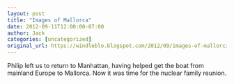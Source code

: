 ```yaml
---
layout: post
title: "Images of Mallorca"
date: 2012-09-11T12:00:00-07:00
author: Jack
categories: [uncategorized]
original_url: https://windleblo.blogspot.com/2012/09/images-of-mallorca.html
---
```


Philip left us to return to Manhattan, having helped get the boat from mainland Europe to Mallorca. Now it was time for the nuclear family reunion.